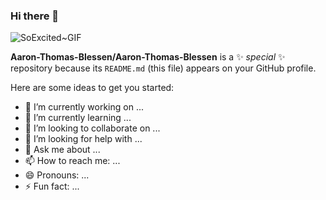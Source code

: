### Hi there 👋

![SoExcited~GIF](https://github.com/Aaron-Thomas-Blessen/Aaron-Thomas-Blessen/assets/85331681/3b4ce18e-475c-4309-9832-9395e2289d29)

**Aaron-Thomas-Blessen/Aaron-Thomas-Blessen** is a ✨ _special_ ✨ repository because its `README.md` (this file) appears on your GitHub profile.

Here are some ideas to get you started:

- 🔭 I’m currently working on ...
- 🌱 I’m currently learning ...
- 👯 I’m looking to collaborate on ...
- 🤔 I’m looking for help with ...
- 💬 Ask me about ...
- 📫 How to reach me: ...
- 😄 Pronouns: ...
- ⚡ Fun fact: ...

